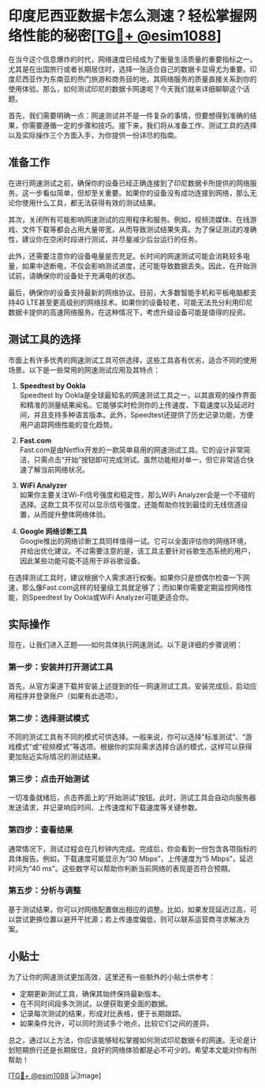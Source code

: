 # 印度尼西亚数据卡怎么测速？轻松掌握网络性能的秘密[[TG💪+ @esim1088](https://t.me/s/esim1088)]

在当今这个信息爆炸的时代，网络速度已经成为了衡量生活质量的重要指标之一。尤其是在出国旅行或者长期居住时，选择一张适合自己的数据卡显得尤为重要。印度尼西亚作为东南亚的热门旅游和商务目的地，其网络服务的质量直接关系到你的使用体验。那么，如何测试印尼的数据卡网速呢？今天我们就来详细聊聊这个话题。

首先，我们需要明确一点：网速测试并不是一件复杂的事情，但要想得到准确的结果，你需要遵循一定的步骤和技巧。接下来，我们将从准备工作、测试工具的选择以及实际操作三个方面入手，为你提供一份详尽的指南。

## 准备工作

在进行网速测试之前，确保你的设备已经正确连接到了印尼数据卡所提供的网络服务。这一步看似简单，但却至关重要。如果你的设备没有成功连接到网络，那么无论你使用什么工具，都无法获得有效的测试结果。

其次，关闭所有可能影响网速测试的应用程序和服务。例如，视频流媒体、在线游戏、文件下载等都会占用大量带宽，从而导致测试结果失真。为了保证测试的准确性，建议你在空闲时段进行测试，并尽量减少后台运行的任务。

此外，还需要注意你的设备电量是否充足。长时间的网速测试可能会消耗较多电量，如果中途断电，不仅会影响测试进度，还可能导致数据丢失。因此，在开始测试前，请确保你的设备处于充满电的状态。

最后，确保你的设备支持最新的网络协议。目前，大多数智能手机和平板电脑都支持4G LTE甚至更高级别的网络技术。如果你的设备较老，可能无法充分利用印尼数据卡提供的高速网络服务。在这种情况下，考虑升级设备可能是值得的投资。

## 测试工具的选择

市面上有许多优秀的网速测试工具可供选择，这些工具各有优劣，适合不同的使用场景。以下是一些常用的网速测试应用及其特点：

1. **Speedtest by Ookla**  
   Speedtest by Ookla是全球最知名的网速测试工具之一，以其直观的操作界面和精准的测量结果闻名。它能够实时检测你的上传速度、下载速度以及延迟时间，并且支持多种语言版本。此外，Speedtest还提供了历史记录功能，方便用户追踪网络性能的变化趋势。

2. **Fast.com**  
   Fast.com是由Netflix开发的一款简单易用的网速测试工具。它的设计非常简洁，只需点击“开始”按钮即可完成测试。虽然功能相对单一，但它非常适合快速了解当前网络状况。

3. **WiFi Analyzer**  
   如果你主要关注Wi-Fi信号强度和稳定性，那么WiFi Analyzer会是一个不错的选择。这款工具不仅可以显示信号强度，还能帮助你找到最佳的无线信道设置，从而提升整体网络体验。

4. **Google 网络诊断工具**  
   Google推出的网络诊断工具同样值得一试。它可以全面评估你的网络环境，并给出优化建议。不过需要注意的是，该工具主要针对谷歌生态系统的用户，因此某些功能可能不适用于非谷歌设备。

在选择测试工具时，建议根据个人需求进行权衡。如果你只是想偶尔检查一下网速，那么像Fast.com这样的轻量级工具就足够了；而如果你需要定期监控网络性能，则Speedtest by Ookla或WiFi Analyzer可能更适合你。

## 实际操作

现在，让我们进入正题——如何具体执行网速测试。以下是详细的步骤说明：

### 第一步：安装并打开测试工具
首先，从官方渠道下载并安装上述提到的任一网速测试工具。安装完成后，启动应用程序并登录账户（如果有此选项）。

### 第二步：选择测试模式
不同的测试工具有不同的模式可供选择。一般来说，你可以选择“标准测试”、“游戏模式”或“视频模式”等选项。根据你的实际需求选择合适的模式，这样可以获得更加贴近实际情况的测试结果。

### 第三步：点击开始测试
一切准备就绪后，点击界面上的“开始测试”按钮。此时，测试工具会自动向服务器发送请求，并记录响应时间、上传速度和下载速度等关键参数。

### 第四步：查看结果
通常情况下，测试过程会在几秒钟内完成。完成后，你会看到一份包含各项指标的具体报告。例如，下载速度可能显示为“30 Mbps”，上传速度为“5 Mbps”，延迟时间为“40 ms”。这些数字可以帮助你判断当前网络的表现是否符合预期。

### 第五步：分析与调整
基于测试结果，你可以对网络配置做出相应的调整。比如，如果发现延迟过高，可以尝试更换位置以避开干扰源；若上传速度偏低，则可以联系运营商寻求解决方案。

## 小贴士

为了让你的网速测试更加高效，这里还有一些额外的小贴士供参考：

- 定期更新测试工具，确保其始终保持最新版本。
- 在不同时间段多次测试，以便获取更全面的数据。
- 记录每次测试的结果，形成对比表格，便于长期跟踪。
- 如果条件允许，可以同时测试多个地点，比较它们之间的差异。

总之，通过以上方法，你应该能够轻松掌握如何测试印尼数据卡的网速。无论是计划短期旅行还是长期居住，良好的网络体验都是必不可少的。希望本文能对你有所帮助！

[[TG💪+ @esim1088](https://t.me/s/esim1088) ![Image](https://i.postimg.cc/4NQfJmqS/Snipaste-2025-05-13-00-14-12.png)]
